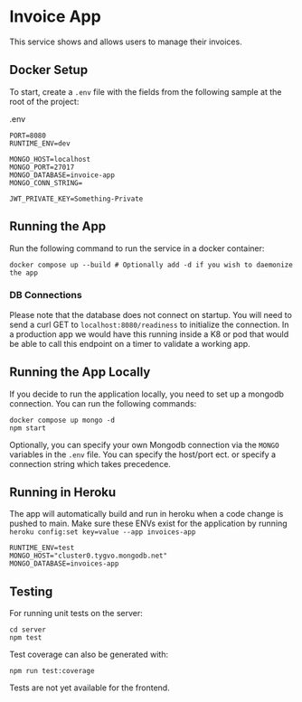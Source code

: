 # Invoice App

This service shows and allows users to manage their invoices.

## Docker Setup

To start, create a `.env` file with the fields from the following sample at the root of the project:

.env
```
PORT=8080
RUNTIME_ENV=dev

MONGO_HOST=localhost
MONGO_PORT=27017
MONGO_DATABASE=invoice-app
MONGO_CONN_STRING=

JWT_PRIVATE_KEY=Something-Private
```

## Running the App

Run the following command to run the service in a docker container:
```
docker compose up --build # Optionally add -d if you wish to daemonize the app
```

### DB Connections
Please note that the database does not connect on startup. You will need to send a curl GET to `localhost:8080/readiness` to initialize the connection. In a production app we would have this running inside a K8 or pod that would be able to call this endpoint on a timer to validate a working app.

## Running the App Locally

If you decide to run the application locally, you need to set up a mongodb connection. You can run the following commands:
```
docker compose up mongo -d
npm start
```

Optionally, you can specify your own Mongodb connection via the `MONGO` variables in the `.env` file. You can specify the host/port ect. or specify a connection string which takes precedence.

## Running in Heroku

The app will automatically build and run in heroku when a code change is pushed to main. Make sure these ENVs exist for the application by running `heroku config:set key=value --app invoices-app`
```
RUNTIME_ENV=test
MONGO_HOST="cluster0.tygvo.mongodb.net"
MONGO_DATABASE=invoices-app
```

## Testing
For running unit tests on the server:
```
cd server
npm test
```

Test coverage can also be generated with:
```
npm run test:coverage
```

Tests are not yet available for the frontend.